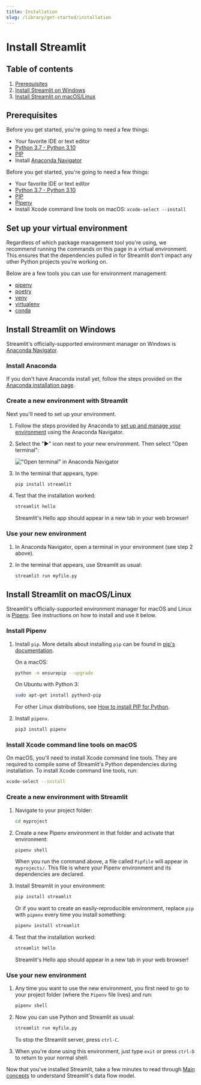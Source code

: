 ```yaml
---
title: Installation
slug: /library/get-started/installation
---
```


# Install Streamlit

## Table of contents

1. [Prerequisites](#prerequisites)
2. [Install Streamlit on Windows](#install-streamlit-on-windows)
3. [Install Streamlit on macOS/Linux](#install-streamlit-on-macoslinux)

## Prerequisites

<Collapse title="Windows">

Before you get started, you're going to need a few things:

- Your favorite IDE or text editor
- [Python 3.7 - Python 3.10](https://www.python.org/downloads/)
- [PIP](https://pip.pypa.io/en/stable/installation/)
- Install [Anaconda Navigator](https://docs.anaconda.com/anaconda/install/windows/)

</Collapse>

<Collapse title="macOS and Linux">

Before you get started, you're going to need a few things:

- Your favorite IDE or text editor
- [Python 3.7 - Python 3.10](https://www.python.org/downloads/)
- [PIP](https://pip.pypa.io/en/stable/installation/)
- [Pipenv](https://pypi.org/project/pipenv/)
- Install Xcode command line tools on macOS: `xcode-select --install`

</Collapse>

## Set up your virtual environment

Regardless of which package management tool you're using, we recommend running
the commands on this page in a virtual environment. This ensures that the dependencies
pulled in for Streamlit don't impact any other Python projects
you're working on.

Below are a few tools you can use for environment management:

- [pipenv](https://pipenv-fork.readthedocs.io/en/latest/)
- [poetry](https://python-poetry.org/)
- [venv](https://docs.python.org/3/library/venv.html)
- [virtualenv](https://virtualenv.pypa.io/en/latest/)
- [conda](https://www.anaconda.com/distribution/)

## Install Streamlit on Windows

Streamlit's officially-supported environment manager on Windows is [Anaconda Navigator](https://docs.anaconda.com/anaconda/navigator/).

### Install Anaconda

If you don't have Anaconda install yet, follow the steps provided on the [Anaconda installation page](https://docs.anaconda.com/anaconda/install/windows/).

### Create a new environment with Streamlit

Next you'll need to set up your environment.

1. Follow the steps provided by Anaconda to [set up and manage your environment](https://docs.anaconda.com/anaconda/navigator/getting-started/#managing-environments) using the Anaconda Navigator.

2. Select the "▶" icon next to your new environment. Then select "Open terminal":

   !["Open terminal" in Anaconda Navigator](https://i.stack.imgur.com/EiiFc.png)

3. In the terminal that appears, type:

   ```sh
   pip install streamlit
   ```

4. Test that the installation worked:

   ```sh
   streamlit hello
   ```

   Streamlit's Hello app should appear in a new tab in your web browser!

### Use your new environment

1. In Anaconda Navigator, open a terminal in your environment (see step 2 above).
2. In the terminal that appears, use Streamlit as usual:

   ```sh
   streamlit run myfile.py
   ```

## Install Streamlit on macOS/Linux

Streamlit's officially-supported environment manager for macOS and Linux is [Pipenv](https://pypi.org/project/pipenv/). See instructions on how to install and use it below.

### Install Pipenv

1. Install `pip`. More details about installing `pip` can be found in [pip's documentation](https://pip.pypa.io/en/stable/installation/#supported-methods).

   On a macOS:

   ```sh
   python -m ensurepip --upgrade
   ```

   On Ubuntu with Python 3:

   ```sh
   sudo apt-get install python3-pip
   ```

   For other Linux distributions, see [How to install PIP for Python](https://www.makeuseof.com/tag/install-pip-for-python/).

2. Install `pipenv`.

   ```sh
   pip3 install pipenv
   ```

### Install Xcode command line tools on macOS

On macOS, you'll need to install Xcode command line tools. They are required to compile some of Streamlit's Python dependencies during installation. To install Xcode command line tools, run:

```sh
xcode-select --install
```

### Create a new environment with Streamlit

1. Navigate to your project folder:

   ```sh
   cd myproject
   ```

2. Create a new Pipenv environment in that folder and activate that environment:

   ```sh
   pipenv shell
   ```

   When you run the command above, a file called `Pipfile` will appear in `myprojects/`. This file is where your Pipenv environment and its dependencies are declared.

3. Install Streamlit in your environment:

   ```sh
   pip install streamlit
   ```

   Or if you want to create an easily-reproducible environment, replace `pip` with `pipenv` every time you install something:

   ```sh
   pipenv install streamlit
   ```

4. Test that the installation worked:

   ```sh
   streamlit hello
   ```

   Streamlit's Hello app should appear in a new tab in your web browser!

### Use your new environment

1. Any time you want to use the new environment, you first need to go to your project folder (where the `Pipenv` file lives) and run:

   ```sh
   pipenv shell
   ```

2. Now you can use Python and Streamlit as usual:

   ```sh
   streamlit run myfile.py
   ```

   To stop the Streamlit server, press `ctrl-C`.

3. When you're done using this environment, just type `exit` or press `ctrl-D` to return to your normal shell.

Now that you've installed Streamlit, take a few minutes to read through [Main concepts](/library/get-started/main-concepts) to understand Streamlit's data flow model.
